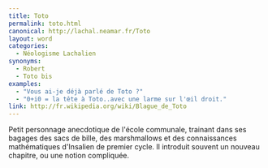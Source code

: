 ```yaml
---
title: Toto
permalink: toto.html
canonical: http://lachal.neamar.fr/Toto
layout: word
categories:
  - Néologisme Lachalien
synonyms:
  - Robert
  - Toto bis
examples:
  - "Vous ai-je déjà parlé de Toto ?"
  - "0+i0 = la tête à Toto..avec une larme sur l'œil droit."
link: http://fr.wikipedia.org/wiki/Blague_de_Toto
---
```


Petit personnage anecdotique de l'école communale, trainant dans ses bagages des sacs de bille, des marshmallows et des connaissances mathématiques d'Insalien de premier cycle. Il introduit souvent un nouveau chapitre, ou une notion compliquée.

